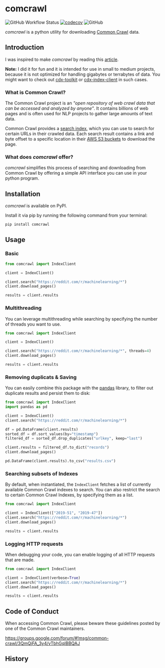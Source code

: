 # comcrawl

![GitHub Workflow Status](https://img.shields.io/github/workflow/status/michaelharms/comcrawl/CI)
[![codecov](https://codecov.io/gh/michaelharms/comcrawl/branch/master/graph/badge.svg?token=FEw4KEcpRm)](https://codecov.io/gh/michaelharms/comcrawl)
![GitHub](https://img.shields.io/github/license/michaelharms/comcrawl)

_comcrawl_ is a python utility for downloading [Common Crawl](https://commoncrawl.org) data.

## Introduction

I was inspired to make _comcrawl_ by reading this [article](https://www.bellingcat.com/resources/2015/08/13/using-python-to-mine-common-crawl/).

**Note:** I did it for fun and it is intended for use in small to medium projects, because it is not optimized for handling gigabytes or terrabytes of data. You might want to check out [cdx-toolkit](https://pypi.org/project/cdx-toolkit/) or [cdx-index-client](https://github.com/ikreymer/cdx-index-client) in such cases.

### What is Common Crawl?

The Common Crawl project is an _"open repository of web crawl data that can be accessed and analyzed by anyone"_.
It contains billions of web pages and is often used for NLP projects to gather large amounts of text data.

Common Crawl provides a [search index](https://index.commoncrawl.org), which you can use to search for certain URLs in their crawled data.
Each search result contains a link and byte offset to a specific location in their [AWS S3 buckets](https://commoncrawl.s3.amazonaws.com/cc-index/collections/index.html) to download the page.

### What does _comcrawl_ offer?

_comcrawl_ simplifies this process of searching and downloading from Common Crawl by offering a simple API interface you can use in your python program.

## Installation

_comcrawl_ is available on PyPI.

Install it via pip by running the following command from your terminal:

```
pip install comcrawl
```

## Usage

### Basic

```python
from comcrawl import IndexClient

client = IndexClient()

client.search("https://reddit.com/r/machinelearning/*")
client.download_pages()

results = client.results
```

### Multithreading

You can leverage multithreading while searching by specifying the number of threads you want to use.

```python
from comcrawl import IndexClient

client = IndexClient()

client.search("https://reddit.com/r/machinelearning/*", threads=4)
client.download_pages()

results = client.results
```

### Removing duplicats & Saving

You can easily combine this package with the [pandas]() library, to filter out duplicate results and persist them to disk:

```python
from comcrawl import IndexClient
import pandas as pd

client = IndexClient()
client.search("https://reddit.com/r/machinelearning/*")

df = pd.DataFrame(client.results)
sorted_df = df.sort_values(by="timestamp")
filtered_df = sorted_df.drop_duplicates("urlkey", keep="last")

client.results = filtered_df.to_dict("records")
client.download_pages()

pd.DataFrame(client.results).to_csv("results.csv")
```

### Searching subsets of Indexes

By default, when instantiated, the `IndexClient` fetches a list of currently available Common Crawl indexes to search. You can also restrict the search to certain Common Crawl Indexes, by specifying them as a list.

```python
from comcrawl import IndexClient

client = IndexClient(["2019-51", "2019-47"])
client.search("https://reddit.com/r/machinelearning/*")
client.download_pages()

results = client.results
```

### Logging HTTP requests

When debugging your code, you can enable logging of all HTTP requests that are made.

```python
from comcrawl import IndexClient

client = IndexClient(verbose=True)
client.search("https://reddit.com/r/machinelearning/*")
client.download_pages()

results = client.results
```

## Code of Conduct

When accessing Common Crawl, please beware these guidelines posted by one of the Common Crawl maintainers.

https://groups.google.com/forum/#!msg/common-crawl/3QmQjFA_3y4/vTbhGqIBBQAJ

## History
